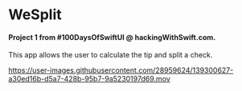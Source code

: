 # WeSplit
#### Project 1 from #100DaysOfSwiftUI @ hackingWithSwift.com.

This app allows the user to calculate the tip and split a check.


https://user-images.githubusercontent.com/28959624/139300627-a30ed16b-d5a7-428b-95b7-9a5230197d69.mov



